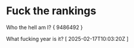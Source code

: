 # Fuck the rankings

Who the hell am I?
{ 9486492 }

What fucking year is it?
[ 2025-02-17T10:03:20Z ]
